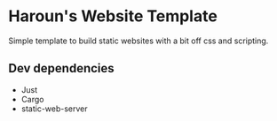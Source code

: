 # Haroun's Website Template

Simple template to build static websites with a bit off css and scripting.

## Dev dependencies

 - Just
 - Cargo
 - static-web-server

